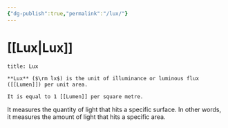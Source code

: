 ```yaml
---
{"dg-publish":true,"permalink":"/lux/"}
---
```


# [[Lux\|Lux]]

```ad-Definizione
title: Lux

**Lux** ($\rm lx$) is the unit of illuminance or luminous flux ([[Lumen]]) per unit area.

It is equal to 1 [[Lumen]] per square metre.

```

It measures the quantity of light that hits a specific surface. In other words, it measures the amount of light that hits a specific area.